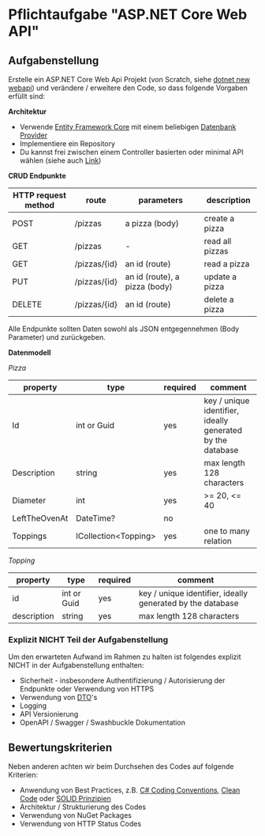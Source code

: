 # Pflichtaufgabe "ASP.NET Core Web API"

## Aufgabenstellung

Erstelle ein ASP.NET Core Web Api Projekt (von Scratch, siehe [dotnet new webapi](https://learn.microsoft.com/en-us/dotnet/core/tools/dotnet-new-sdk-templates#webapi)) und verändere / erweitere den Code, so dass folgende Vorgaben erfüllt sind:

**Architektur**

- Verwende [Entity Framework Core](https://www.nuget.org/packages/Microsoft.EntityFrameworkCore) mit einem beliebigen [Datenbank Provider](https://learn.microsoft.com/en-us/ef/core/providers/?tabs=dotnet-core-cli)
- Implementiere ein Repository
- Du kannst frei zwischen einem Controller basierten oder minimal API wählen (siehe auch [Link](https://learn.microsoft.com/en-us/aspnet/core/fundamentals/apis?view=aspnetcore-7.0))

**CRUD Endpunkte**

| HTTP request method | route        | parameters                    | description     |
| ------------------- | ------------ | ----------------------------- | --------------- |
| POST                | /pizzas      | a pizza (body)                | create a pizza  |
| GET                 | /pizzas      | -                             | read all pizzas |
| GET                 | /pizzas/{id} | an id (route)                 | read a pizza    |
| PUT                 | /pizzas/{id} | an id (route), a pizza (body) | update a pizza  |
| DELETE              | /pizzas/{id} | an id (route)                 | delete a pizza  |

Alle Endpunkte sollten Daten sowohl als JSON entgegennehmen (Body Parameter) und zurückgeben.

**Datenmodell**

_Pizza_

| property      | type                       | required | comment                                                    |
| ------------- | -------------------------- | -------- | ---------------------------------------------------------- |
| Id            | int or Guid                | yes      | key / unique identifier, ideally generated by the database |
| Description   | string                     | yes      | max length 128 characters                                  |
| Diameter      | int                        | yes      | >= 20, <= 40                                               |
| LeftTheOvenAt | DateTime?                  | no       |                                                            |
| Toppings      | ICollection&lt;Topping&gt; | yes      | one to many relation                                       |

_Topping_

| property    | type        | required | comment                                                    |
| ----------- | ----------- | -------- | ---------------------------------------------------------- |
| id          | int or Guid | yes      | key / unique identifier, ideally generated by the database |
| description | string      | yes      | max length 128 characters                                  |

### Explizit NICHT Teil der Aufgabenstellung

Um den erwarteten Aufwand im Rahmen zu halten ist folgendes explizit NICHT in der Aufgabenstellung enthalten:

- Sicherheit - insbesondere Authentifizierung / Autorisierung der Endpunkte oder Verwendung von HTTPS
- Verwendung von [DTO](https://learn.microsoft.com/de-de/aspnet/web-api/overview/data/using-web-api-with-entity-framework/part-5)'s
- Logging
- API Versionierung
- OpenAPI / Swagger / Swashbuckle Dokumentation

## Bewertungskriterien

Neben anderen achten wir beim Durchsehen des Codes auf folgende Kriterien:

- Anwendung von Best Practices, z.B. [C# Coding Conventions](https://learn.microsoft.com/en-us/dotnet/csharp/fundamentals/coding-style/coding-conventions), [Clean Code](https://gist.github.com/wojteklu/73c6914cc446146b8b533c0988cf8d29) oder [SOLID Prinzipien](https://en.wikipedia.org/wiki/SOLID)
- Architektur / Strukturierung des Codes
- Verwendung von NuGet Packages
- Verwendung von HTTP Status Codes
